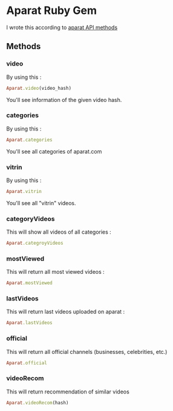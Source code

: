 # Aparat Ruby Gem 
I wrote this according to [aparat API methods](http://aparat.com/api)

## Methods
### video
By using this :

```ruby
Aparat.video(video_hash)
```
You'll see information of the given video hash. 
### categories
By using this :

```ruby
Aparat.categories
```
You'll see all categories of aparat.com 

### vitrin
By using this :

```ruby
Aparat.vitrin
```
You'll see all "vitrin" videos.

### categoryVideos 

This will show all videos of all categories :

```ruby
Aparat.categroyVideos
```
### mostViewed

This will return all most viewed videos :

```ruby
Aparat.mostViewed
```

### lastVideos

This will return last videos uploaded on aparat :

```ruby
Aparat.lastVideos
```

### official 
This will return all official channels (businesses, celebrities, etc.) 

```ruby 
Aparat.official
```

### videoRecom
This will return recommendation of similar videos

```ruby
Aparat.videoRecom(hash)
```

